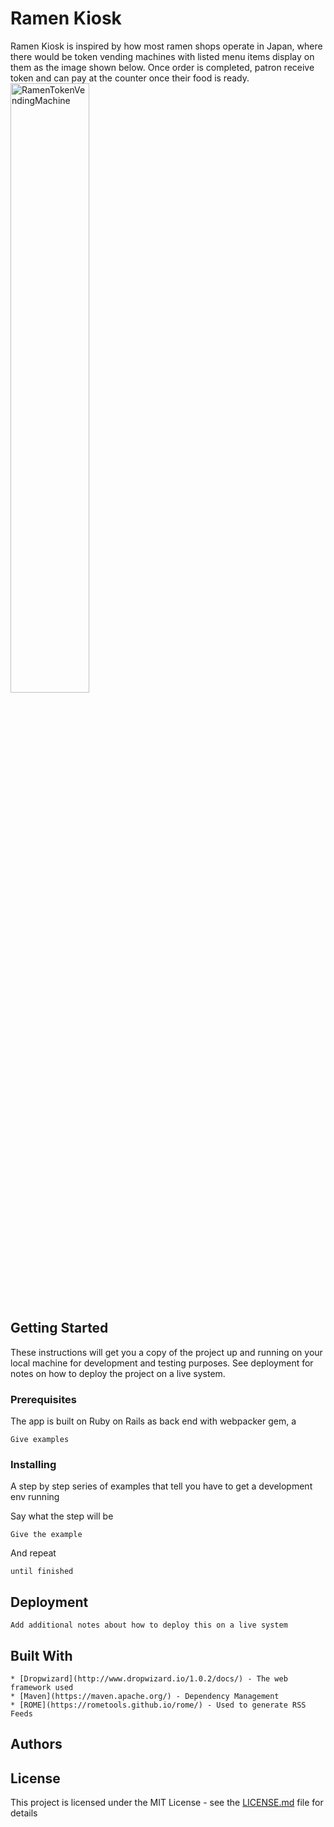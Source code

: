# Ramen Kiosk

Ramen Kiosk is inspired by how most ramen shops operate in Japan, where there would be token vending machines with listed menu items display on them as the image shown below. Once order is completed, patron receive token and can pay at the counter once their food is ready.
<br />
<img src="http://tastyislandhawaii.com/images13/general/japanese_vending_machine_ramen.jpg" alt="RamenTokenVendingMachine" width="50%">
<br />

## Getting Started

These instructions will get you a copy of the project up and running on your local machine for development and testing purposes. See deployment for notes on how to deploy the project on a live system.

### Prerequisites

The app is built on Ruby on Rails as back end with webpacker gem, a

```
Give examples
```

### Installing

A step by step series of examples that tell you have to get a development env running

Say what the step will be

```
Give the example
```

And repeat

```
until finished
```





## Deployment

```Add additional notes about how to deploy this on a live system```

## Built With

```
* [Dropwizard](http://www.dropwizard.io/1.0.2/docs/) - The web framework used
* [Maven](https://maven.apache.org/) - Dependency Management
* [ROME](https://rometools.github.io/rome/) - Used to generate RSS Feeds
```


## Authors



## License

This project is licensed under the MIT License - see the [LICENSE.md](LICENSE.md) file for details

